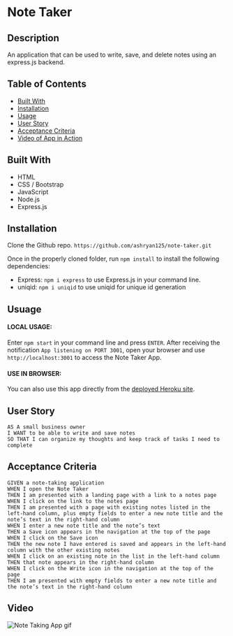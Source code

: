 # Note Taker

## Description
An application that can be used to write, save, and delete notes using an express.js backend.

## Table of Contents

* [Built With](#built-with)
* [Installation](#installation)
* [Usage](#usage)
* [User Story](#user-story)
* [Acceptance Criteria](#acceptance-criteria)
* [Video of App in Action](#video)

## Built With
* HTML
* CSS / Bootstrap
* JavaScript
* Node.js
* Express.js

## Installation
Clone the Github repo.
```https://github.com/ashryan125/note-taker.git```

Once in the properly cloned folder, run ```npm install``` to install the following dependencies:
 * Express:  ```npm i express``` to use Express.js in your command line.
 * uniqid: ```npm i uniqid``` to use uniqid for unique id generation


## Usuage
 #### **LOCAL USAGE:** 
 Enter ```npm start``` in your command line and press ```ENTER```. 
 After receiving the notification ```App listening on PORT 3001```, open your browser and use ```http://localhost:3001``` to access the Note Taker App. 
#### **USE IN BROWSER:**
You can also use this app directly from the [deployed Heroku site](https://lit-brushlands-27334.herokuapp.com/).
 
 
## User Story
```
AS A small business owner
I WANT to be able to write and save notes
SO THAT I can organize my thoughts and keep track of tasks I need to complete
```
  
## Acceptance Criteria
```
GIVEN a note-taking application
WHEN I open the Note Taker
THEN I am presented with a landing page with a link to a notes page
WHEN I click on the link to the notes page
THEN I am presented with a page with existing notes listed in the left-hand column, plus empty fields to enter a new note title and the note’s text in the right-hand column
WHEN I enter a new note title and the note’s text
THEN a Save icon appears in the navigation at the top of the page
WHEN I click on the Save icon
THEN the new note I have entered is saved and appears in the left-hand column with the other existing notes
WHEN I click on an existing note in the list in the left-hand column
THEN that note appears in the right-hand column
WHEN I click on the Write icon in the navigation at the top of the page
THEN I am presented with empty fields to enter a new note title and the note’s text in the right-hand column

```

## Video
![Note Taking App gif](./public/assets/img/noteTaker.gif)
